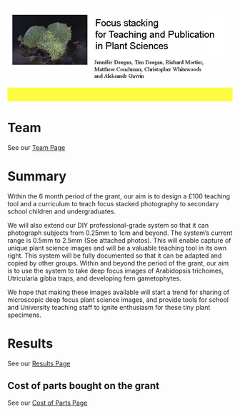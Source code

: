 
<img src="images/banner.jpg" alt="image"/>

# Team

See our <a href="Team.md"> Team Page</a>



# Summary

Within the 6 month period of the grant, our aim is to design a £100 teaching tool and a curriculum to teach focus stacked photography to secondary school children and undergraduates. <br>

We will also extend our DIY professional-grade system so that it can photograph subjects from 0.25mm to 1cm and beyond. The system’s current range is 0.5mm to 2.5mm (See attached photos). This will enable capture of unique plant science images and will be a valuable teaching tool in its own right. This system will be fully documented so that it can be adapted and copied by other groups. 
Within and beyond the period of the grant, our aim is to use the system to take deep focus images of Arabidopsis trichomes, Utricularia gibba traps, and developing fern gametophytes. <br>

We hope that making these images available will start a trend for sharing of microscopic deep focus plant science images, and provide tools for school and University teaching staff to ignite enthusiasm for these tiny plant specimens. 

# Results

See our <a href="Results.md"> Results Page</a>

## Cost of parts bought on the grant

See our <a href="CostOfParts.md"> Cost of Parts Page</a>





